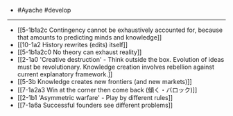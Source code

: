 - #Ayache #develop
---
- [[5-1b1a2c Contingency cannot be exhaustively accounted for, because that amounts to predicting minds and knowledge]]
- [[10-1a2 History rewrites (edits) itself]]
- [[5-1b1a2c0 No theory can exhaust reality]]
- [[2-1a0 'Creative destruction' - Think outside the box. Evolution of ideas must be revolutionary. Knowledge creation involves rebellion against current explanatory framework.]]
- [[5-3b Knowledge creates new frontiers (and new markets)]]
- [[7-1a2a3 Win at the corner then come back (傾く・バロック)]]
- [[2-1b1 'Asymmetric warfare' - Play by different rules]]
- [[7-1a6a Successful founders see different problems]]
